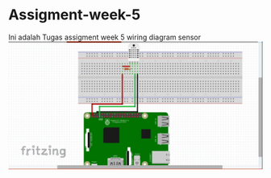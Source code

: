 # Assigment-week-5

Ini adalah Tugas assigment week 5 wiring diagram sensor
![Wearing temperature](Wearing%20temperature.jpeg)